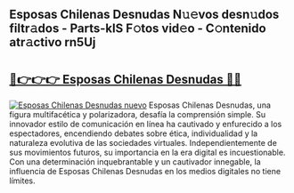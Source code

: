 ## Esposas Chilenas Desnudas N𝚞𝚎vos desn𝚞dos filtr𝚊dos - Parts-kIS F𝚘tos vid𝚎o - C𝚘ntenido atr𝚊ctivo rn5Uj

# <h2><a href="http://mbb29c4.tromn.icu/?c=Esposas+Chilenas+Desnudas">🔗👉👉👉 Esposas Chilenas Desnudas 🔗🔗</a></h2>

[![Esposas Chilenas Desnudas nuevo](https://i.imgur.com/pEAQMta.gif)](http://mbb29c4.tromn.icu/?c=Esposas+Chilenas+Desnudas)
Esposas Chilenas Desnudas, una figura multifacética y polarizadora, desafía la comprensión simple. Su innovador estilo de comunicación en línea ha cautivado y enfurecido a los espectadores, encendiendo debates sobre ética, individualidad y la naturaleza evolutiva de las sociedades virtuales. Independientemente de sus movimientos futuros, su importancia en la era digital es incuestionable. Con una determinación inquebrantable y un cautivador innegable, la influencia de Esposas Chilenas Desnudas en los medios digitales no tiene límites.
